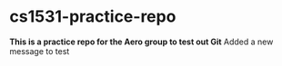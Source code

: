 # cs1531-practice-repo
**This is a practice repo for the Aero group to test out Git**
Added a new message to test

